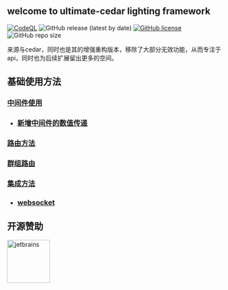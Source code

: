 ## welcome to ultimate-cedar lighting framework
[![CodeQL](https://github.com/tungyao/ultimate-cedar/actions/workflows/codeql-analysis.yml/badge.svg?branch=main)](https://github.com/tungyao/ultimate-cedar/actions/workflows/codeql-analysis.yml)
![GitHub release (latest by date)](https://img.shields.io/github/v/release/tungyao/ultimate-cedar)
[![GitHub license](https://img.shields.io/github/license/tungyao/ultimate-cedar)](https://github.com/tungyao/ultimate-cedar/blob/main/LICENSE)
![GitHub repo size](https://img.shields.io/github/repo-size/tungyao/ultimate-cedar)

来源与cedar，同时也是其的增强重构版本，移除了大部分无效功能，从而专注于api，同时也为后续扩展留出更多的空间。

## 基础使用方法
### [中间件使用](https://tungyao.github.io/ultimate-cedar/middleware)
 * ### [新增中间件的数值传递](https://tungyao.github.io/ultimate-cedar/middleware/context)
### [路由方法](https://tungyao.github.io/ultimate-cedar/router)
### [群组路由](https://tungyao.github.io/ultimate-cedar/group)
### [集成方法](https://tungyao.github.io/ultimate-cedar/ultimate)
 * ### [websocket](https://tungyao.github.io/ultimate-cedar/websocket)
## 开源赞助


<img alt="jetbrains" src="https://account.jetbrains.com/static/images/jetbrains-logo-inv.svg" width="100" height="100"/>
